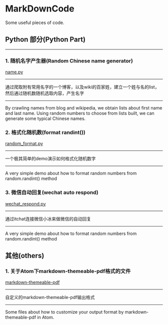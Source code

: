 # MarkDownCode
Some useful pieces of code.

## Python 部分(Python Part)

---

### 1. 随机名字产生器(Random Chinese name generator)

[name.py](https://github.com/ForenewHan/MarkDownCode/blob/master/Python/name.py)

---

通过爬取附有常用名字的一个博客，以及wiki的百家姓，建立一个姓与名的list，然后通过随机数随机选取内容，产生名字

---

By crawling names from blog and wikipedia, we obtain lists about first name and last name. Using random numbers to choose from lists built, we can generate some typical Chinese names.

### 2. 格式化随机数(format randint())

[random_format.py](https://github.com/ForenewHan/MarkDownCode/blob/master/Python/random_format.py)

---

一个极其简单的demo演示如何格式化随机数字

---

A very simple demo about how to format random numbers from random.randint() method

### 3. 微信自动回复(wechat auto respond)

[wechat_respond.py](https://github.com/ForenewHan/MarkDownCode/blob/master/Python/wechat_respond.py)

---

通过itchat连接微信小冰来做微信的自动回复

---

A very simple demo about how to format random numbers from random.randint() method

## 其他(others)

### 1. 关于Atom下markdown-themeable-pdf格式的文件

[markdown-themeable-pdf](./Others/readme.md)

---

自定义的markdown-themeable-pdf输出格式

---

Some files about how to customize your output format by markdown-themeable-pdf in Atom.
